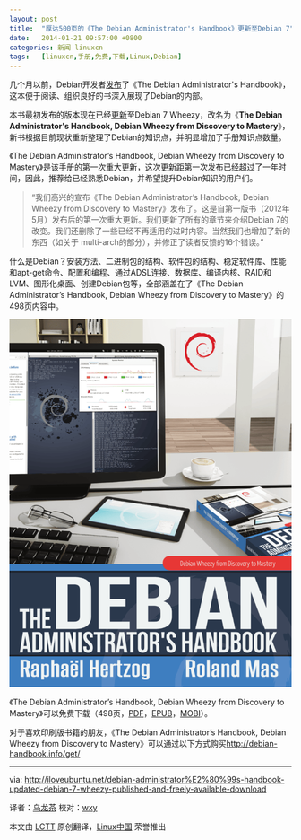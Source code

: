 ```yaml
---
layout: post
title:	"厚达500页的《The Debian Administrator's Handbook》更新至Debian 7"
date:	2014-01-21 09:57:00 +0800 
categories:	新闻 linuxcn 
tags:	[linuxcn,手册,免费,下载,Linux,Debian]
---
```



几个月以前，Debian开发者[发布](http://iloveubuntu.net/debian-administrator%E2%80%99s-handbook-available-both-payed-and-free-ebook-epub-mobi-pdf)了《The Debian Administrator's Handbook》，这本便于阅读、组织良好的书深入展现了Debian的内部。


本书最初发布的版本现在已经[更新](http://debian-handbook.info/2013/major-update-of-the-debian-administrators-handbook-for-debian-7-wheezy/)至Debian 7 Wheezy，改名为《**The Debian Administrator's Handbook, Debian Wheezy from Discovery to Mastery**》，新书根据目前现状重新整理了Debian的知识点，并明显增加了手册知识点数量。


《The Debian Administrator’s Handbook, Debian Wheezy from Discovery to Mastery》是该手册的第一次重大更新，这次更新距第一次发布已经超过了一年时间，因此，推荐给已经熟悉Debian，并希望提升Debian知识的用户们。



> 
> “我们高兴的宣布《The Debian Administrator’s Handbook, Debian Wheezy from Discovery to Mastery》发布了。这是自第一版书（2012年5月）发布后的第一次重大更新。我们更新了所有的章节来介绍Debian 7的改变。我们还删除了一些已经不再适用的过时内容。当然我们也增加了新的东西（如关于 multi-arch的部分），并修正了读者反馈的16个错误。”
> 
> 
> 


什么是Debian？安装方法、二进制包的结构、软件包的结构、稳定软件库、性能和apt-get命令、配置和编程、通过ADSL连接、数据库、编译内核、RAID和LVM、图形化桌面、创建Debian包等，全部涵盖在了《The Debian Administrator’s Handbook, Debian Wheezy from Discovery to Mastery》的498页内容中。


![](/Asserts/Images/album/201401/21/095502mugznz22rc6onu5w.png)


《The Debian Administrator’s Handbook, Debian Wheezy from Discovery to Mastery》可以免费下载（498页，[PDF](http://debian-handbook.info/download/stable/debian-handbook.pdf)，[EPUB](http://debian-handbook.info/download/stable/debian-handbook.epub)，[MOBI](http://debian-handbook.info/download/stable/debian-handbook.mobi)）。


对于喜欢印刷版书籍的朋友，《The Debian Administrator’s Handbook, Debian Wheezy from Discovery to Mastery》可以通过以下方式购买<http://debian-handbook.info/get/>




---


via: <http://iloveubuntu.net/debian-administrator%E2%80%99s-handbook-updated-debian-7-wheezy-published-and-freely-available-download>


译者：[乌龙茶](https://github.com/yechunxiao19) 校对：[wxy](https://github.com/wxy)


本文由 [LCTT](https://github.com/LCTT/TranslateProject) 原创翻译，[Linux中国](http://linux.cn/) 荣誉推出

